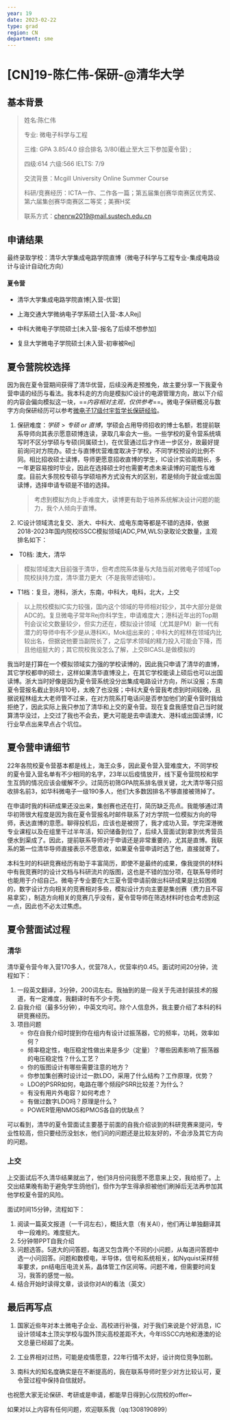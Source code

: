 ```yaml
---
year: 19
date: 2023-02-22
type: grad
region: CN
department: sme
---
```


# \[CN\]19-陈仁伟-保研-@清华大学

## 基本背景

> 姓名:陈仁伟
>
> 专业: 微电子科学与工程
>
> 三维: GPA 3.85/4.0 综合排名 3/80(截止至大三下参加夏令营) ;
>
> 四级:614 六级:566 IELTS: 7/9
>
> 交流背景：Mcgill University Online Summer Course
>
> 科研/竞赛经历：ICTA一作、二作各一篇；第五届集创赛华南赛区优秀奖、第六届集创赛华南赛区二等奖；美赛H奖
>
> 联系方式：chenrw2019@mail.sustech.edu.cn

## 申请结果

最终录取学校：清华大学集成电路学院直博（微电子科学与工程专业-集成电路设计与设计自动化方向）

#### 夏令营

- 清华大学集成电路学院直博[入营-优营]

- 上海交通大学微纳电子学系硕士[入营-本人Rej]
- 中科大微电子学院硕士[未入营-报名了后续不想参加]
- 复旦大学微电子学院硕士[未入营-初审被Rej]

## 夏令营院校选择

​ 因为我在夏令营期间获得了清华优营，后续没再走预推免，故主要分享一下我夏令营申请的经历与看法。我本科走的方向是模拟IC设计的电源管理方向，故以下介绍的内容会偏向模拟这一块，==_内容相对主观，仅供参考_==。微电子保研概况与数字方向保研经历可以参考[微电子17级付宇哲学长保研经验](https://sustech-application.com/#/grad-application/microelectronics/[CN]-17-fuyuzhe)。

1. 保研难度：$学硕>专硕\ or \ 直博$，学硕会占用导师招收的博士名额，若提前联系导师向其表示愿意硕博连读，录取几率会大一些。一些学校的夏令营系统填写时不区分学硕与专硕(同属硕士)，在优营通过后才作进一步区分，故最好提前询问对方院办。硕士与直博优营难度取决于学校，不同学校预设的比例不同。相比招收硕士读博，导师更愿意招收直博的学生，IC设计实验周期长，多一年更容易按时毕业，因此在选择硕士时也需要考虑未来读博的可能性与难度。目前大多院校专硕与学硕培养方式没有大的区别，若是倾向于就业或出国读博，选择申请专硕是不错的选择。

   > 考虑到模拟方向上手难度大，读博更有助于培养系统解决设计问题的能力，我个人倾向于直博。

2. IC设计领域清北复交、浙大、中科大、成电东南等都是不错的选择，依据2018-2023年国内院校ISSCC模拟领域(ADC,PM,WLS)录取论文数量，主观排名如下：

- ​ T0档: 澳大，清华

> 模拟领域澳大目前强于清华，但考虑院系体量与大陆当前对微电子领域Top院校扶持力度，清华潜力更大（不是我带滤镜哈）。

- T1档：复旦，港科，浙大，东南，中科大，电科，北大，上交

> 以上院校模拟IC实力较强，国内这个领域的导师相对较少，其中大部分是做ADC的。复旦微电子常年Rej你科学生，申请难度大；港科近年出的Top期刊会议论文数量较少，但实力还在，模拟设计领域（尤其是PM）新一代有潜力的导师中有不少是从港科Ki，Mok组出来的；中科大的程林在领域内比较出名，但据说他要当副院长了，之后学术领域的精力投入可能会下降，而且他组挺大的；其它院校我没怎么了解，上交BICASL是做模拟的

​ 我当时是打算在一个模拟领域实力强的学校读博的，因此我只申请了清华的直博，其它学校都申的硕士，这样如果清华直博没上，在其它学校能读上硕后也可以出国读博。浙大当时好像是因为夏令营系统没分出集成电路设计方向，所以没报；东南夏令营报名截止到8月10号，太晚了也没报；中科大夏令营我考虑到时间较晚，且据说程林组太大老师管不过来，在对方院系打电话问是否参加他们的夏令营时我给拒绝了，因此实际上我只参加了清华和上交的夏令营。现在复盘我感觉自己当时就算清华没过，上交过了我也不会去，更大可能是去申请澳大、港科或出国读博，IC行业早点出来早点占个坑位。

## 夏令营申请细节

​ 22年各院校夏令营基本都是线上，海王众多，因此夏令营入营难度大，不同学校的夏令营入营名单有不少相同的名字，23年以后疫情放开，线下夏令营院校和学生互鸽的情况应该会缓解不少。过简历初筛GPA院系排名很关键，北大清华等只招收排名前3，如华科微电子一级190多人，他们大多数因排名不够直接被筛掉了。

​ 在申请时我的科研成果还没出来，集创赛也还在打，简历缺乏亮点。我能够通过清华初筛很大程度是因为我在夏令营报名时邮件联系了对方学院一位模拟方向的导师，表达直博的意愿。聊得投机后，应该也是被捞了，我才成功入营。学完深港微专业课程以及在组里干过半年活，知识储备到位了，后续入营面试到拿到优秀营员便水到渠成了。因此，提前联系导师对于申请还是非常重要的，尤其是直博。我联系的第一位清华导师直接表示不愿意收，如果夏令营申请时选了他，直接就寄了。

​ 本科生时的科研竞赛经历有助于丰富简历，即使不是最终的成果，像我提供的材料中有我竞赛时的设计文档与科研流片的版图，这也是不错的加分项，在联系导师时也能用于介绍自己。微电子专业要在大三夏令营申请前做出科研成果是比较困难的，数字设计方向相关的竞赛相对多些，模拟设计方向主要是集创赛（费力且不容易拿奖），制造方向相关的竞赛几乎没有，夏令营导师在筛选材料时也会考虑到这一点，因此也不必太过焦虑。

## 夏令营面试过程

### 清华

清华夏令营今年入营170多人，优营78人，优营率约0.45。面试时间20分钟，流程如下：

1. 一段英文翻译，3分钟，200词左右。我抽到的是一段关于先进封装技术的报道，有一定难度，我翻译时有不少卡壳。
2. 自我介绍（最多5分钟），中英文均可。除个人信息外，我主要介绍了本科的科研竞赛经历。
3. 项目问题
   - 你在自我介绍时提到你在组内有设计过振荡器，它的频率，功耗，效率如何？
   - 频率稳定性，电压稳定性做出来是多少（定量）？哪些因素影响了振荡器的电压稳定性？什么工艺？
   - 你的版图设计有哪些需要注意的地方？
   - 你参加集创赛时设计过一款LDO，采用了什么结构？工作原理，优势？
   - LDO的PSRR如何，电路在哪个频段PSRR比较差？为什么？
   - 有没有用片外电容？如何考虑？
   - 有做过数字LDO吗？原理是什么？
   - POWER管用NMOS和PMOS各自的优缺点？

可以看到，清华的夏令营面试主要基于前面的自我介绍谈到的科研竞赛来提问，专业性较高，但只要经历没划水，他们问的问题还是比较友好的，不会涉及其它方向的问题。

### 上交

上交面试后不久清华结果就出了，他们8月份问我愿不愿意来上交，我给拒了。上交出结果晚有助于避免学生鸽他们，但作为学生得承担被他们刷掉后无法再参加其他学校夏令营的风险。

面试时间15分钟，流程如下：

1. 阅读一篇英文报道（一千词左右），概括大意（有关AI），他们再让单独翻译其中一段难的。难度挺大。
2. 5分钟带PPT自我介绍
3. 问题选答。5道大的问答题，每道又包含两个不同的小问题，从每道问答题中选一小问回答。问题和数模电，半导体，信号和系统相关，如Nyquist采样频率要求，pn结电压电流关系，晶体管工作区间等。问题不难，但需要时间复习，我答的感觉一般。
4. 结合开始时读得文章，谈谈你对AI的看法（英文）

## 最后再写点

1. 国家近些年对本土微电子企业、高校进行补强，对于我们来说是个好消息，IC设计领域本土顶尖学校与国外顶尖高校差距不大，今年ISSCC内地和港澳的论文总量已经超了北美。

2. 工业界相对过热，可能是疫情愿意，22年行情不太好，设计岗位竞争加剧。

3. 南科大的知名度确实是在不断提高的，我在联系导师时至少对方比较认可，夏令营过程中保持自信就好。

也祝愿大家无论保研、考研或是申请，都能早日得到心仪院校的offer~

如果对以上内容有任何问题，欢迎联系我（qq:1308190899）
